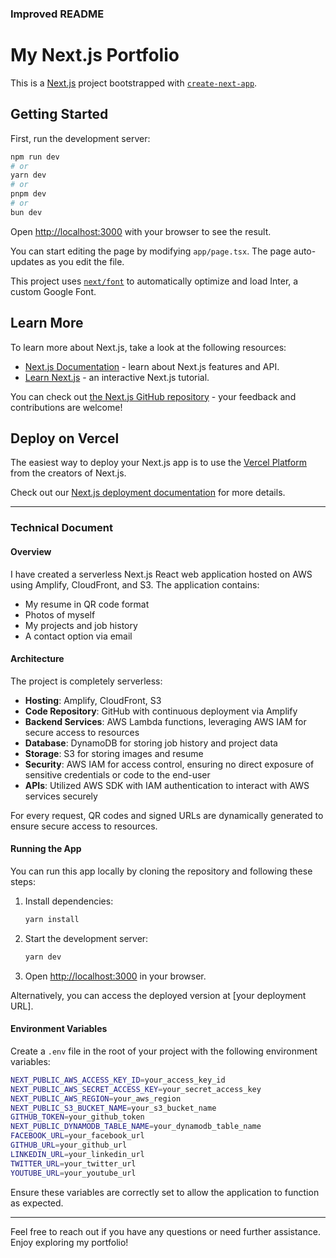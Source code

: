 ### Improved README

# My Next.js Portfolio

This is a [Next.js](https://nextjs.org/) project bootstrapped with [`create-next-app`](https://github.com/vercel/next.js/tree/canary/packages/create-next-app).

## Getting Started

First, run the development server:

```bash
npm run dev
# or
yarn dev
# or
pnpm dev
# or
bun dev
```

Open [http://localhost:3000](http://localhost:3000) with your browser to see the result.

You can start editing the page by modifying `app/page.tsx`. The page auto-updates as you edit the file.

This project uses [`next/font`](https://nextjs.org/docs/basic-features/font-optimization) to automatically optimize and load Inter, a custom Google Font.

## Learn More

To learn more about Next.js, take a look at the following resources:

- [Next.js Documentation](https://nextjs.org/docs) - learn about Next.js features and API.
- [Learn Next.js](https://nextjs.org/learn) - an interactive Next.js tutorial.

You can check out [the Next.js GitHub repository](https://github.com/vercel/next.js/) - your feedback and contributions are welcome!

## Deploy on Vercel

The easiest way to deploy your Next.js app is to use the [Vercel Platform](https://vercel.com/new?utm_medium=default-template&filter=next.js&utm_source=create-next-app&utm_campaign=create-next-app-readme) from the creators of Next.js.

Check out our [Next.js deployment documentation](https://nextjs.org/docs/deployment) for more details.

---

### Technical Document

#### Overview

I have created a serverless Next.js React web application hosted on AWS using Amplify, CloudFront, and S3. The application contains:
- My resume in QR code format
- Photos of myself
- My projects and job history
- A contact option via email

#### Architecture

The project is completely serverless:
- **Hosting**: Amplify, CloudFront, S3
- **Code Repository**: GitHub with continuous deployment via Amplify
- **Backend Services**: AWS Lambda functions, leveraging AWS IAM for secure access to resources
- **Database**: DynamoDB for storing job history and project data
- **Storage**: S3 for storing images and resume
- **Security**: AWS IAM for access control, ensuring no direct exposure of sensitive credentials or code to the end-user
- **APIs**: Utilized AWS SDK with IAM authentication to interact with AWS services securely

For every request, QR codes and signed URLs are dynamically generated to ensure secure access to resources.

#### Running the App

You can run this app locally by cloning the repository and following these steps:

1. Install dependencies:
    ```bash
    yarn install
    ```
2. Start the development server:
    ```bash
    yarn dev
    ```
3. Open [http://localhost:3000](http://localhost:3000) in your browser.

Alternatively, you can access the deployed version at [your deployment URL].

#### Environment Variables

Create a `.env` file in the root of your project with the following environment variables:

```bash
NEXT_PUBLIC_AWS_ACCESS_KEY_ID=your_access_key_id
NEXT_PUBLIC_AWS_SECRET_ACCESS_KEY=your_secret_access_key
NEXT_PUBLIC_AWS_REGION=your_aws_region
NEXT_PUBLIC_S3_BUCKET_NAME=your_s3_bucket_name
GITHUB_TOKEN=your_github_token
NEXT_PUBLIC_DYNAMODB_TABLE_NAME=your_dynamodb_table_name
FACEBOOK_URL=your_facebook_url
GITHUB_URL=your_github_url
LINKEDIN_URL=your_linkedin_url
TWITTER_URL=your_twitter_url
YOUTUBE_URL=your_youtube_url
```

Ensure these variables are correctly set to allow the application to function as expected. 

---

Feel free to reach out if you have any questions or need further assistance. Enjoy exploring my portfolio!